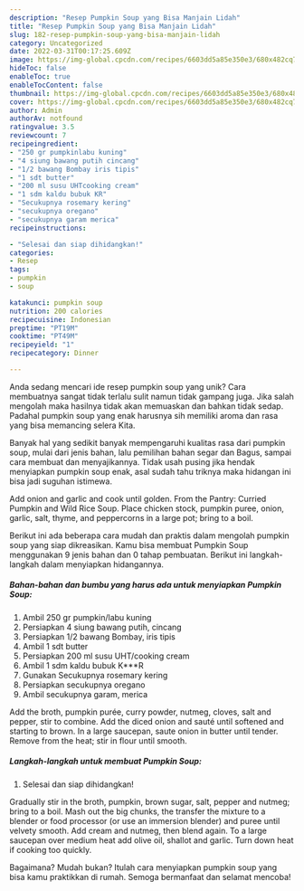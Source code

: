 ```yaml
---
description: "Resep Pumpkin Soup yang Bisa Manjain Lidah"
title: "Resep Pumpkin Soup yang Bisa Manjain Lidah"
slug: 182-resep-pumpkin-soup-yang-bisa-manjain-lidah
category: Uncategorized
date: 2022-03-31T00:17:25.609Z
image: https://img-global.cpcdn.com/recipes/6603dd5a85e350e3/680x482cq70/pumpkin-soup-foto-resep-utama.jpg
hideToc: false
enableToc: true
enableTocContent: false
thumbnail: https://img-global.cpcdn.com/recipes/6603dd5a85e350e3/680x482cq70/pumpkin-soup-foto-resep-utama.jpg
cover: https://img-global.cpcdn.com/recipes/6603dd5a85e350e3/680x482cq70/pumpkin-soup-foto-resep-utama.jpg
author: Admin
authorAv: notfound
ratingvalue: 3.5
reviewcount: 7
recipeingredient:
- "250 gr pumpkinlabu kuning"
- "4 siung bawang putih cincang"
- "1/2 bawang Bombay iris tipis"
- "1 sdt butter"
- "200 ml susu UHTcooking cream"
- "1 sdm kaldu bubuk KR"
- "Secukupnya rosemary kering"
- "secukupnya oregano"
- "secukupnya garam merica"
recipeinstructions:

- "Selesai dan siap dihidangkan!"
categories:
- Resep
tags:
- pumpkin
- soup

katakunci: pumpkin soup 
nutrition: 200 calories
recipecuisine: Indonesian
preptime: "PT19M"
cooktime: "PT49M"
recipeyield: "1"
recipecategory: Dinner

---
```





Anda sedang mencari ide resep pumpkin soup yang unik? Cara membuatnya sangat tidak terlalu sulit namun tidak gampang juga. Jika salah mengolah maka hasilnya tidak akan memuaskan dan bahkan tidak sedap. Padahal pumpkin soup yang enak harusnya sih memiliki aroma dan rasa yang bisa memancing selera Kita.





Banyak hal yang sedikit banyak mempengaruhi kualitas rasa dari pumpkin soup, mulai dari jenis bahan, lalu pemilihan bahan segar dan Bagus, sampai cara membuat dan menyajikannya. Tidak usah pusing jika hendak menyiapkan pumpkin soup enak,      asal sudah tahu triknya maka hidangan ini bisa jadi suguhan istimewa.














Add onion and garlic and cook until golden. From the Pantry: Curried Pumpkin and Wild Rice Soup. Place chicken stock, pumpkin puree, onion, garlic, salt, thyme, and peppercorns in a large pot; bring to a boil.






Berikut ini ada beberapa cara mudah dan praktis dalam mengolah pumpkin soup yang siap dikreasikan. Kamu bisa membuat Pumpkin Soup menggunakan 9 jenis bahan dan 0 tahap pembuatan. Berikut ini langkah-langkah dalam menyiapkan hidangannya.

<!--inarticleads1-->

##### Bahan-bahan dan bumbu yang harus ada untuk menyiapkan Pumpkin Soup:

1. Ambil 250 gr pumpkin/labu kuning
1. Persiapkan 4 siung bawang putih, cincang
1. Persiapkan 1/2 bawang Bombay, iris tipis
1. Ambil 1 sdt butter
1. Persiapkan 200 ml susu UHT/cooking cream
1. Ambil 1 sdm kaldu bubuk K***R
1. Gunakan Secukupnya rosemary kering
1. Persiapkan secukupnya oregano
1. Ambil secukupnya garam, merica


Add the broth, pumpkin purée, curry powder, nutmeg, cloves, salt and pepper, stir to combine. Add the diced onion and sauté until softened and starting to brown. In a large saucepan, saute onion in butter until tender. Remove from the heat; stir in flour until smooth. 

<!--inarticleads2-->

##### Langkah-langkah untuk membuat Pumpkin Soup:


1. Selesai dan siap dihidangkan!

Gradually stir in the broth, pumpkin, brown sugar, salt, pepper and nutmeg; bring to a boil. Mash out the big chunks, the transfer the mixture to a blender or food processor (or use an immersion blender) and puree until velvety smooth. Add cream and nutmeg, then blend again. To a large saucepan over medium heat add olive oil, shallot and garlic. Turn down heat if cooking too quickly. 

Bagaimana? Mudah bukan? Itulah cara menyiapkan pumpkin soup yang bisa kamu praktikkan di rumah. Semoga bermanfaat dan selamat mencoba!
